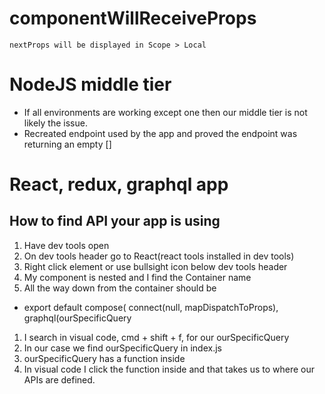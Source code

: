 # componentWillReceiveProps
```
nextProps will be displayed in Scope > Local
``` 
# NodeJS middle tier
* If all environments are working except one then our middle tier is not likely the issue.
* Recreated endpoint used by the app and proved the endpoint was returning an empty []

# React, redux, graphql app
## How to find API your app is using
1. Have dev tools open
1. On dev tools header go to React(react tools installed in dev tools)
1. Right click element or use bullsight icon below dev tools header
1. My component is nested and I find the Container name
1. All the way down from the container should be 
* export default compose(
  connect(null, mapDispatchToProps),
  graphql(ourSpecificQuery
  
1. I search in visual code, cmd + shift + f, for our ourSpecificQuery
1. In our case we find ourSpecificQuery in index.js
1. ourSpecificQuery has a function inside
1. In visual code I click the function inside and that takes us to where our APIs are defined.
